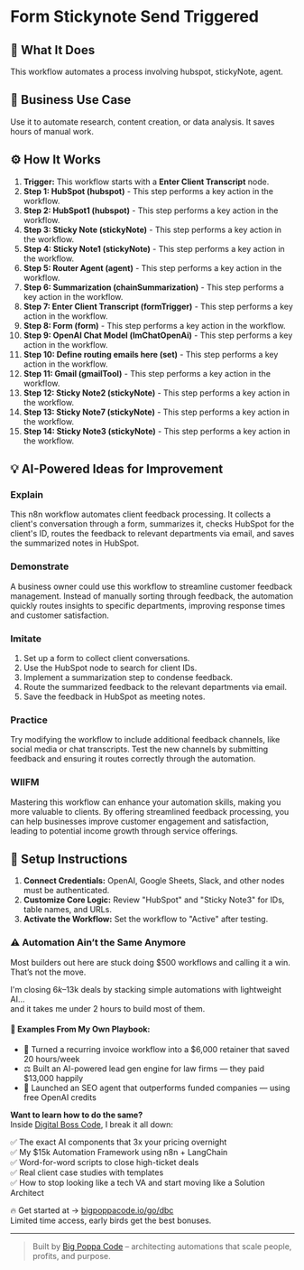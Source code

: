# Form Stickynote Send Triggered

## 🚀 What It Does
This workflow automates a process involving hubspot, stickyNote, agent.

## 💼 Business Use Case
Use it to automate research, content creation, or data analysis. It saves hours of manual work.

## ⚙️ How It Works
1.  **Trigger:** This workflow starts with a **Enter Client Transcript** node.
2. **Step 1: HubSpot (hubspot)** - This step performs a key action in the workflow.
3. **Step 2: HubSpot1 (hubspot)** - This step performs a key action in the workflow.
4. **Step 3: Sticky Note (stickyNote)** - This step performs a key action in the workflow.
5. **Step 4: Sticky Note1 (stickyNote)** - This step performs a key action in the workflow.
6. **Step 5: Router Agent (agent)** - This step performs a key action in the workflow.
7. **Step 6: Summarization (chainSummarization)** - This step performs a key action in the workflow.
8. **Step 7: Enter Client Transcript (formTrigger)** - This step performs a key action in the workflow.
9. **Step 8: Form (form)** - This step performs a key action in the workflow.
10. **Step 9: OpenAI Chat Model (lmChatOpenAi)** - This step performs a key action in the workflow.
11. **Step 10: Define routing emails here (set)** - This step performs a key action in the workflow.
12. **Step 11: Gmail (gmailTool)** - This step performs a key action in the workflow.
13. **Step 12: Sticky Note2 (stickyNote)** - This step performs a key action in the workflow.
14. **Step 13: Sticky Note7 (stickyNote)** - This step performs a key action in the workflow.
15. **Step 14: Sticky Note3 (stickyNote)** - This step performs a key action in the workflow.

## 💡 AI-Powered Ideas for Improvement
### Explain
This n8n workflow automates client feedback processing. It collects a client's conversation through a form, summarizes it, checks HubSpot for the client's ID, routes the feedback to relevant departments via email, and saves the summarized notes in HubSpot.

### Demonstrate
A business owner could use this workflow to streamline customer feedback management. Instead of manually sorting through feedback, the automation quickly routes insights to specific departments, improving response times and customer satisfaction.

### Imitate
1. Set up a form to collect client conversations.
2. Use the HubSpot node to search for client IDs.
3. Implement a summarization step to condense feedback.
4. Route the summarized feedback to the relevant departments via email.
5. Save the feedback in HubSpot as meeting notes.

### Practice
Try modifying the workflow to include additional feedback channels, like social media or chat transcripts. Test the new channels by submitting feedback and ensuring it routes correctly through the automation.

### WIIFM
Mastering this workflow can enhance your automation skills, making you more valuable to clients. By offering streamlined feedback processing, you can help businesses improve customer engagement and satisfaction, leading to potential income growth through service offerings.

## 🔧 Setup Instructions
1. **Connect Credentials:** OpenAI, Google Sheets, Slack, and other nodes must be authenticated.
2. **Customize Core Logic:** Review "HubSpot" and "Sticky Note3" for IDs, table names, and URLs.
3. **Activate the Workflow:** Set the workflow to "Active" after testing.

### ⚠️ Automation Ain’t the Same Anymore

Most builders out here are stuck doing $500 workflows and calling it a win.  
That’s not the move.  

I'm closing $6k–$13k deals by stacking simple automations with lightweight AI...  
and it takes me under 2 hours to build most of them.

#### 🧠 Examples From My Own Playbook:
- 🔁 Turned a recurring invoice workflow into a $6,000 retainer that saved 20 hours/week  
- ⚖️ Built an AI-powered lead gen engine for law firms — they paid $13,000 happily  
- 🚀 Launched an SEO agent that outperforms funded companies — using free OpenAI credits  

**Want to learn how to do the same?**  
Inside [Digital Boss Code](https://bigpoppacode.io/go/dbc), I break it all down:

✅ The exact AI components that 3x your pricing overnight  
✅ My $15k Automation Framework using n8n + LangChain  
✅ Word-for-word scripts to close high-ticket deals  
✅ Real client case studies with templates  
✅ How to stop looking like a tech VA and start moving like a Solution Architect  

🔥 Get started at → [bigpoppacode.io/go/dbc](https://bigpoppacode.io/go/dbc)  
Limited time access, early birds get the best bonuses.

---
> Built by [Big Poppa Code](https://bigpoppacode.io) – architecting automations that scale people, profits, and purpose.

